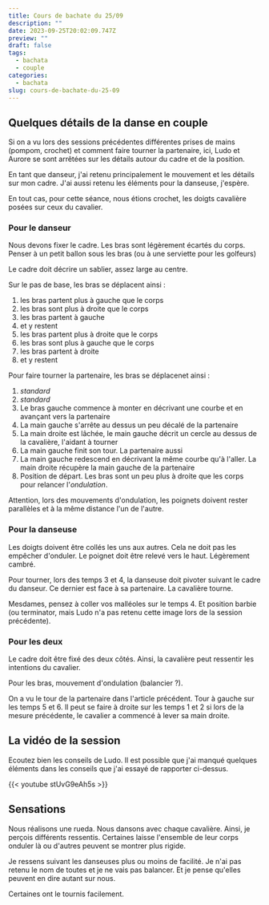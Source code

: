 ```yaml
---
title: Cours de bachate du 25/09
description: ""
date: 2023-09-25T20:02:09.747Z
preview: ""
draft: false
tags:
  - bachata
  - couple
categories:
  - bachata
slug: cours-de-bachate-du-25-09
---
```


## Quelques détails de la danse en couple

Si on a vu lors des sessions précédentes différentes prises de mains (pompom, crochet) et comment faire tourner la partenaire, ici, Ludo et Aurore se sont arrêtées sur les détails autour du cadre et de la position.

En tant que danseur, j'ai retenu principalement le mouvement et les détails sur mon cadre. J'ai aussi retenu les éléments pour la danseuse, j'espère.

En tout cas, pour cette séance, nous étions crochet, les doigts cavalière posées sur ceux du cavalier.

### Pour le danseur

Nous devons fixer le cadre. Les bras sont légèrement écartés du corps. Penser à un petit ballon sous les bras (ou à une serviette pour les golfeurs)

Le cadre doit décrire un sablier, assez large au centre. 

Sur le pas de base, les bras se déplacent ainsi :
1. les bras partent plus à gauche que le corps
2. les bras sont plus à droite que le corps
3. les bras partent à gauche
4. et y restent  
5. les bras partent plus à droite que le corps
6. les bras sont plus à gauche que le corps
7. les bras partent à droite
8. et y restent  


Pour faire tourner la partenaire, les bras se déplacenet ainsi :
1. *standard*
2. *standard*
3. Le bras gauche commence à monter en décrivant une courbe et en avançant vers la partenaire
4. La main gauche s'arrête au dessus un peu décalé de la partenaire
5. La main droite est lâchée, le main gauche décrit un cercle au dessus de la cavalière, l'aidant à tourner
6. La main gauche finit son tour. La partenaire aussi
7. La main gauche redescend en décrivant la même courbe qu'à l'aller. La main droite récupère la main gauche de la partenaire
8. Position de départ. Les bras sont un peu plus à droite que les corps pour relancer l'*ondulation*.

Attention, lors des mouvements d'ondulation, les poignets doivent rester parallèles et à la même distance l'un de l'autre. 

### Pour la danseuse

Les doigts doivent être collés les uns aux autres. Cela ne doit pas les empêcher d'onduler. Le poignet doit être relevé vers le haut. Légèrement cambré. 

Pour tourner, lors des temps 3 et 4, la danseuse doit pivoter suivant le cadre du danseur. Ce dernier est face à sa partenaire. La cavalière tourne. 

Mesdames, pensez à coller vos malléoles sur le temps 4. Et position barbie (ou terminator, mais Ludo n'a pas retenu cette image lors de la session précédente).

### Pour les deux

Le cadre doit être fixé des deux côtés. Ainsi, la cavalière peut ressentir les intentions du cavalier.

Pour les bras, mouvement d'ondulation (balancier ?).

On a vu le tour de la partenaire dans l'article précédent. Tour à gauche sur les temps 5 et 6. Il peut se faire à droite sur les temps 1 et 2 si lors de la mesure précédente, le cavalier a commencé à lever sa main droite. 

## La vidéo de la session

Ecoutez bien les conseils de Ludo. Il est possible que j'ai manqué quelques éléments dans les conseils que j'ai essayé de rapporter ci-dessus. 

{{< youtube stUvG9eAh5s >}}

## Sensations

Nous réalisons une rueda. Nous dansons avec chaque cavalière. Ainsi, je perçois différents ressentis. Certaines laisse l'ensemble de leur corps onduler là ou d'autres peuvent se montrer plus rigide.

Je ressens suivant les danseuses plus ou moins de facilité. Je n'ai pas retenu le nom de toutes et je ne vais pas balancer. Et je pense qu'elles peuvent en dire autant sur nous.

Certaines ont le tournis facilement.

